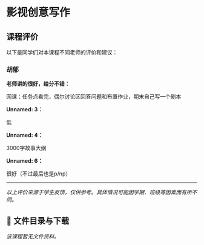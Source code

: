 # 影视创意写作

## 课程评价

以下是同学们对本课程不同老师的评价和建议：

### 胡郁

**老师讲的很好，给分不错：**

网课：任务点看完，偶尔讨论区回答问题和布置作业，期末自己写一个剧本

**Unnamed: 3：**

低

**Unnamed: 4：**

3000字故事大纲

**Unnamed: 6：**

很好（不过最后也是p/np）

---

*以上评价来源于学生反馈，仅供参考。具体情况可能因学期、班级等因素而有所不同。*
## 📄 文件目录与下载

_该课程暂无文件资料。_
